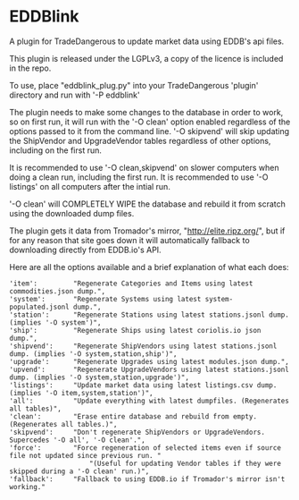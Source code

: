 # EDDBlink
A plugin for TradeDangerous to update market data using EDDB's api files.

This plugin is released under the LGPLv3, a copy of the licence is included in the repo.

To use, place "eddblink_plug.py" into your TradeDangerous 'plugin' directory and run with '-P eddblink'

The plugin needs to make some changes to the database in order to work, so on first run, it will run with the '-O clean' option enabled regardless of the options passed to it from the command line. '-O skipvend' will skip updating the ShipVendor and UpgradeVendor tables regardless of other options, including on the first run.

It is recommended to use '-O clean,skipvend' on slower computers when doing a clean run, including the first run.
It is recommended to use '-O listings' on all computers after the intial run.

'-O clean' will COMPLETELY WIPE the database and rebuild it from scratch using the downloaded dump files.

The plugin gets it data from Tromador's mirror, "http://elite.ripz.org/", but if for any reason that site goes down it will automatically fallback to downloading directly from EDDB.io's API.

Here are all the options available and a brief explanation of what each does:

    'item':         "Regenerate Categories and Items using latest commodities.json dump.",
    'system':       "Regenerate Systems using latest system-populated.jsonl dump.",
    'station':      "Regenerate Stations using latest stations.jsonl dump. (implies '-O system')",
    'ship':         "Regenerate Ships using latest coriolis.io json dump.",
    'shipvend':     "Regenerate ShipVendors using latest stations.jsonl dump. (implies '-O system,station,ship')",
    'upgrade':      "Regenerate Upgrades using latest modules.json dump.",
    'upvend':       "Regenerate UpgradeVendors using latest stations.jsonl dump. (implies '-O system,station,upgrade')",
    'listings':     "Update market data using latest listings.csv dump. (implies '-O item,system,station')",
    'all':          "Update everything with latest dumpfiles. (Regenerates all tables)",
    'clean':        "Erase entire database and rebuild from empty. (Regenerates all tables.)",
    'skipvend':     "Don't regenerate ShipVendors or UpgradeVendors. Supercedes '-O all', '-O clean'.",
    'force':        "Force regeneration of selected items even if source file not updated since previous run. "
                        "(Useful for updating Vendor tables if they were skipped during a '-O clean' run.)",
    'fallback':     "Fallback to using EDDB.io if Tromador's mirror isn't working."
